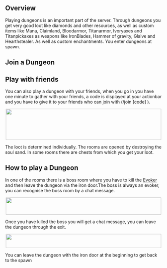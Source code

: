 ## Overview
Playing dungeons is an important part of the server.
Through dungeons you get very good loot like diamonds and other resources, as well as custom items like Mana, Claimland, Bloodarmor, Titanarmor, Ivoryaxes and Titanpickaxes as weapons like IronBlades, Hammer of gravity, Glaive and Hearthstealer. As well as custom enchantments. You enter dungeons at spawn.

## Join a Dungeon

## Play with friends
You can also play a dungeon with your friends, when you go in you have one minute to gather with your friends, a code is displayed at your actionbar and you have to give it to your friends who can join with (/join [code] ).
<p align="center">
    <img src="https://i.imgur.com/uOT16kr.png" width="500px" height="100px"></img>
</p>


The loot is determined individually. The rooms are opened by destroying the soul sand. In some rooms there are chests from which you get your loot.

## How to play a Dungeon
In one of the rooms there is a boss room where you have to kill the [Evoker](https://minecraft.fandom.com/wiki/Evoker) and then leave the dungeon via the iron door.The boss is always an evoker, you can recognise the boss room by a chat message.

<p align="center">
    <img src="https://i.imgur.com/ao75Uec.png" width="500px" height="55px"></img>
</p>

Once you have killed the boss you will get a chat message, you can leave the dungeon through the exit.
<p align="center">
    <img src="https://i.imgur.com/uLrAdox.png" width="500px" height="45px"></img>
</p>
You can leave the dungeon with the iron door at the beginning to get back to the spawn
